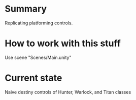 # Summary
Replicating platforming controls.  

# How to work with this stuff
Use scene "Scenes/Main.unity"  

# Current state
Naive destiny controls of Hunter, Warlock, and Titan classes  
